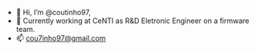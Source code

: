 - 👋 Hi, I’m @coutinho97,
- 👀 Currently working at CeNTI as R&D Eletronic Engineer on a firmware team.
- 📫 cou7inho97@gmail.com

<!---
coutinho97/coutinho97 is a ✨ special ✨ repository because its `README.md` (this file) appears on your GitHub profile.
You can click the Preview link to take a look at your changes.

--->
